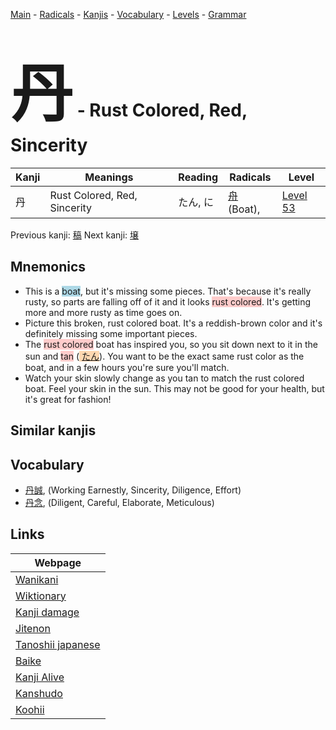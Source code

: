 <style> bigfont {font-size: 100px}</style>
[Main](../README.md) -
[Radicals](../radicals.md) -
[Kanjis](../kanjis.md) -
[Vocabulary](../vocabulary.md) -
[Levels](../levels.md) -
[Grammar](../grammar.md)
# <bigfont> 丹</bigfont> - Rust Colored, Red, Sincerity  

| Kanji | Meanings | Reading | Radicals | Level |
| --- | --- | --- | --- | --- |
| 丹 | Rust Colored, Red, Sincerity  | たん, に | [舟](../radicals/舟.md) (Boat),  | [Level 53](../levels/wk_level53.md) |

Previous kanji: [稿](稿.md) Next kanji: [壌](壌.md) 

## Mnemonics
 * This is a <span style="background-color:#ADD8E6"> boat</span>, but it's missing some pieces. That's because it's really rusty, so parts are falling off of it and it looks <span style="background-color:#ffcccb"> rust colored</span>. It's getting more and more rusty as time goes on.
* Picture this broken, rust colored boat. It's a reddish-brown color and it's definitely missing some important pieces.
* The <span style="background-color:#ffcccb"> rust colored</span> boat has inspired you, so you sit down next to it in the sun and <span style="background-color:#ffcccb"> tan</span> (<span style="background-color:#fed8b1"> [たん](https://jisho.org/search/たん)</span>). You want to be the exact same rust color as the boat, and in a few hours you're sure you'll match.
* Watch your skin slowly change as you tan to match the rust colored boat. Feel your skin in the sun. This may not be good for your health, but it's great for fashion!


## Similar kanjis
 


## Vocabulary
 * [丹誠](../vocabulary/丹.md), (Working Earnestly, Sincerity, Diligence, Effort)
* [丹念](../vocabulary/丹.md), (Diligent, Careful, Elaborate, Meticulous)



## Links 

| Webpage |
| --- |
| [Wanikani          ](https://www.wanikani.com/kanji/丹) |
| [Wiktionary        ](https://en.wiktionary.org/wiki/丹) |
| [Kanji damage      ](http://www.kanjidamage.com/kanji/search?utf8=✓&q=丹) |
| [Jitenon           ](https://jitenon.com/kanji/丹) |
| [Tanoshii japanese ](https://www.tanoshiijapanese.com/dictionary/kanji.cfm?k=丹) |
| [Baike             ](https://baike.baidu.com/item/丹) |
| [Kanji Alive       ](https://app.kanjialive.com/丹) |
| [Kanshudo          ](https://www.kanshudo.com/searchmn?q=丹) |
| [Koohii            ](https://kanji.koohii.com/study/kanji/丹) |
